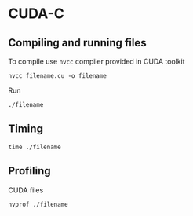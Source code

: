 # CUDA-C

## Compiling and running files
To compile use `nvcc` compiler provided in CUDA toolkit
```
nvcc filename.cu -o filename
```
Run
```
./filename
```

## Timing
```
time ./filename
```

## Profiling
CUDA files
```
nvprof ./filename
```
